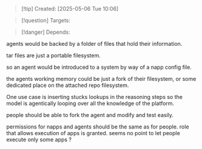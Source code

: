 
>[!tip] Created: [2025-05-06 Tue 10:06]

>[!question] Targets: 

>[!danger] Depends: 

agents would be backed by a folder of files that hold their information.

tar files are just a portable filesystem.

so an agent would be introduced to a system by way of a napp config file.

the agents working memory could be just a fork of their filesystem, or some dedicated place on the attached repo filesystem.

One use case is inserting stucks lookups in the reasoning steps so the model is agentically looping over all the knowledge of the platform.

people should be able to fork the agent and modify and test easily.

permissions for napps and agents should be the same as for people.
role that allows execution of apps is granted.
seems no point to let people execute only some apps ?